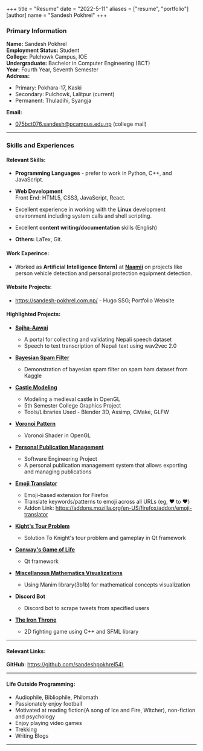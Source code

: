 +++
title = "Resume"
date = "2022-5-11"
aliases = ["resume", "portfolio"]
[author]
  name = "Sandesh Pokhrel"
+++

### Primary Information
**Name:** Sandesh Pokhrel \
**Employment Status:** Student\
**College:** Pulchowk Campus, IOE\
**Undergraduate:** Bachelor in Computer Engineering (BCT)\
**Year:** Fourth Year, Seventh Semester\
**Address:**
- Primary: Pokhara-17, Kaski 
- Secondary: Pulchowk, Lalitpur (current)
- Permanent: Thuladihi, Syangja

**Email:**
- 075bct076.sandesh@pcampus.edu.np (college mail)

---
### Skills and Experiences

#### Relevant Skills:
- **Programming Languages** - prefer to work in Python, C++, and JavaScript.
- **Web Development**\
  Front End: HTML5, CSS3, JavaScript, React.

- Excellent experience in working with the **Linux** development environment including system calls and shell scripting.
- Excellent **content writing/documentation** skills (English)
- **Others:** LaTex, Git.

#### Work Experince:
- Worked as **Artificial Intelligence (Intern)** at **[Naamii](https://www.naamii.org.np/)** on projects like person vehicle detection and personal protection equipment detection. 

#### Website Projects:
- https://sandesh-pokhrel.com.np/ - Hugo SSG; Portfolio Website


#### Highlighted Projects:

- **[Sajha-Aawaj](https://github.com/sandeshpokhrel54/sajha-aawaj)**
   - A portal for collecting and validating Nepali speech dataset
   - Speech to text transcription of Nepali text using wav2vec 2.0

- **[Bayesian Spam Filter](https://github.com/sandeshpokhrel54/Bayes-spam-filter)**
    * Demonstration of bayesian spam filter on spam ham dataset from Kaggle

- **[Castle Modeling](https://github.com/sandeshpokhrel54/Graphics-model-loading)**
   - Modeling a medieval castle in OpenGL
   - 5th Semester College Graphics Project
   - Tools/Libraries Used - Blender 3D, Assimp, CMake, GLFW

- **[Voronoi Pattern](https://github.com/sandeshpokhrel54/voronoi)**
    * Voronoi Shader in OpenGL

- **[Personal Publication Management](https://github.com/Santosh-p23/REST-REACT-FPMS)**
    * Software Engineering Project
    * A personal publication management system that allows exporting and managing publications

- **[Emoji Translator](https://github.com/pranjalpokharel7/emoji-translator)**
    * Emoji-based extension for Firefox
    * Translate keywords/patterns to emoji across all URLs (eg, :heart: to ❤️)
    * Addon Link: https://addons.mozilla.org/en-US/firefox/addon/emoji-translator

- **[Kight's Tour Problem](https://github.com/sandeshpokhrel54/knights-tour)**
    * Solution To Knight's tour problem and gameplay in Qt framework

- **[Conway's Game of Life](https://github.com/sandeshpokhrel54/Game-of-life)**
    * Qt framework

- **[Miscellanous Mathematics Visualizations](https://github.com/Imsanskar/Math-Visualization)**
    * Using Manim library(3b1b) for mathematical concepts visualization

- **Discord Bot**
    * Discord bot to scrape tweets from specified users

- **[The Iron Throne](https://github.com/sandeshpokhrel54/The-Iron-Throne)**
    * 2D fighting game using C++ and SFML library



---
#### Relevant Links:
**GitHub**: https://github.com/sandeshpokhrel54\

---
#### Life Outside Programming:
- Audiophile, Bibliophile, Philomath
- Passionately enjoy football
- Motivated at reading fiction(A song of Ice and Fire, Witcher), non-fiction and psychology
- Enjoy playing video games
- Trekking
- Writing Blogs

---